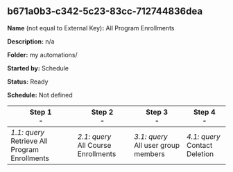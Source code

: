 ## b671a0b3-c342-5c23-83cc-712744836dea

**Name** (not equal to External Key)**:** All Program Enrollments

**Description:** n/a

**Folder:** my automations/

**Started by:** Schedule

**Status:** Ready

**Schedule:** Not defined

| Step 1<br>_-_ | Step 2<br>_-_ | Step 3<br>_-_ | Step 4<br>_-_ |
| --- | --- | --- | --- |
| _1.1: query_<br>Retrieve All Program Enrollments | _2.1: query_<br>All Course Enrollments | _3.1: query_<br>All user group members | _4.1: query_<br>Contact Deletion |

